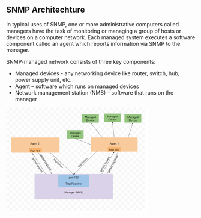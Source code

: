 ## SNMP Architechture
In typical uses of SNMP, one or more administrative computers called managers have the task of monitoring or managing a group of hosts or devices on a computer network. Each managed system executes a software component called an agent which reports information via SNMP to the manager.

SNMP-managed network consists of three key components:
* Managed devices   - any networking device like router, switch, hub, power supply unit, etc.
* Agent – software which runs on managed devices
* Network management station (NMS) – software that runs on the manager
<img src="./images/Snmp_architechture.png?raw=true" alt="Architecture Diagram" width="75%">

